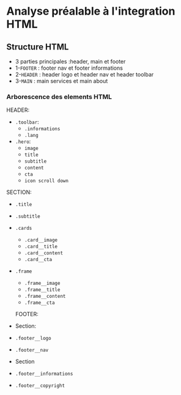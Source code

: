 # Analyse préalable à l'integration HTML

## Structure HTML

- 3 parties principales :header, main et footer
- 1-`FOOTER` : footer nav et footer informations
- 2-`HEADER` : header logo et header nav et header toolbar
- 3-`MAIN` : main services et main about

### Arborescence des elements HTML

HEADER:

- `.toolbar`:
  - `.informations`
  - `.lang`
- `.hero`:
  - `image`
  - `title`
  - `subtitle`
  - `content`
  - `cta`
  - `icon scroll down`

SECTION:

- `.title`
- `.subtitle`
- `.cards`
  - `.card__image`
  - `.card__title`
  - `.card__content`
  - `.card__cta`
- `.frame`
  - `.frame__image`
  - `.frame__title`
  - `.frame__content`
  - `.frame__cta`

  FOOTER:

- Section:
- `.footer__logo`
- `.footer__nav`
- Section
- `.footer__informations`
- `.footer__copyright`
